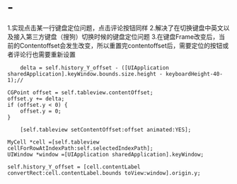 # -
1.实现点击某一行键盘定位问题，点击评论按钮同样
2.解决了在切换键盘中英文以及接入第三方键盘（搜狗）切换时候的键盘定位问题
3.在键盘Frame改变后，当前的Contentoffset会发生改变，所以重置完contentoffset后，需要定位的按钮或者评论行也需要重新设置

        delta = self.history_Y_offset - ([UIApplication sharedApplication].keyWindow.bounds.size.height - keyboardHeight-40-1);//
   
    CGPoint offset = self.tableview.contentOffset;
    offset.y += delta;
    if (offset.y < 0) {
        offset.y = 0;
    }

        [self.tableview setContentOffset:offset animated:YES];

    MyCell *cell =[self.tableview cellForRowAtIndexPath:self.selectedIndexPath];
    UIWindow *window =[UIApplication sharedApplication].keyWindow;

    self.history_Y_offset = [cell.contentLabel convertRect:cell.contentLabel.bounds toView:window].origin.y;
